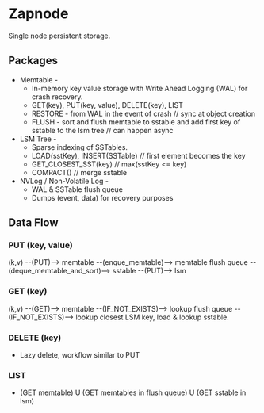 # Zapnode

Single node persistent storage.

## Packages
* Memtable - 
  - In-memory key value storage with Write Ahead Logging (WAL) for crash recovery.
  - GET(key), PUT(key, value), DELETE(key), LIST
  - RESTORE - from WAL in the event of crash // sync at object creation
  - FLUSH - sort and flush memtable to sstable and add first key of sstable to the lsm tree // can happen async
* LSM Tree -
  - Sparse indexing of SSTables.
  - LOAD(sstKey), INSERT(SSTable) // first element becomes the key
  - GET_CLOSEST_SST(key) // max(sstKey <= key)
  - COMPACT() // merge sstable
* NVLog / Non-Volatile Log -
  - WAL & SSTable flush queue
  - Dumps (event, data) for recovery purposes

## Data Flow
### PUT (key, value)
(k,v) --(PUT)--> memtable --(enque_memtable)--> memtable flush queue --(deque_memtable_and_sort)--> sstable --(PUT)--> lsm

### GET (key)
(k,v) --(GET)--> memtable --(IF_NOT_EXISTS)--> lookup flush queue --(IF_NOT_EXISTS)--> lookup closest LSM key, load & lookup sstable.

### DELETE (key)
* Lazy delete, workflow similar to PUT

### LIST
* (GET memtable) U (GET memtables in flush queue) U (GET sstable in lsm)
